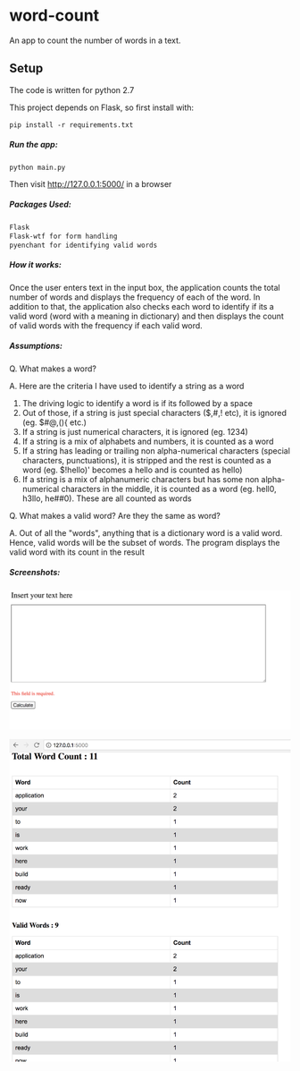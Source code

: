 # word-count

An app to count the number of words in a text.

Setup
-----

The code is written for python 2.7

This project depends on Flask, so first install with:

    pip install -r requirements.txt

##### Run the app:

    python main.py


Then visit http://127.0.0.1:5000/ in a browser

##### Packages Used:
    Flask
    Flask-wtf for form handling
    pyenchant for identifying valid words

##### How it works:

Once the user enters text in the input box, the application counts the total number of words and displays the frequency of each of the word. In addition to that, the application also checks each word to identify if its a valid word (word with a meaning in dictionary) and then displays the count of valid words with the frequency if each valid word.

##### Assumptions:

Q. What makes a word?

A. Here are the criteria I have used to identify a string as a word

   1. The driving logic to identify a word is if its followed by a space
   2. Out of those, if a string is just special characters ($,#,! etc), it is ignored (eg. $#@,(){ etc.)
   3. If a string is just numerical characters, it is ignored (eg. 1234)
   4. If a string is a mix of alphabets and numbers, it is counted as a word
   5. If a string has leading or trailing non alpha-numerical characters (special characters, punctuations), it is stripped and the rest is counted as a word (eg. $!hello)' becomes a hello and is counted as hello)
   6. If a string is a mix of alphanumeric characters but has some non alpha-numerical characters in the middle, it is counted as a word (eg. hell0, h3llo, he##0). These are all counted as words

Q. What makes a valid word? Are they the same as word?

A. Out of all the "words", anything that is a dictionary word is a valid word. Hence, valid words will be the subset of words. The program displays the valid word with its count in the result

##### Screenshots:

![alt text](images/screenshot-1.png "Initial page")

![alt text](images/screenshot-3.png "Results page")


   
